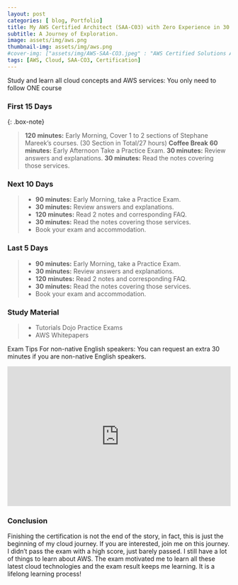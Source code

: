 ```yaml
---
layout: post
categories: [ blog, Portfolio]
title: My AWS Certified Architect (SAA-C03) with Zero Experience in 30 Days
subtitle: A Journey of Exploration.
image: assets/img/aws.png
thumbnail-img: assets/img/aws.png
#cover-img: ["assets/img/AWS-SAA-CO3.jpeg" : "AWS Certified Solutions Architect - Associate (SAA-C03)"]
tags: [AWS, Cloud, SAA-CO3, Certification]
---
```


Study and learn all cloud concepts and AWS services: You only need to follow ONE course

### First 15 Days

{: .box-note}
>**120 minutes:** Early Morning, Cover 1 to 2 sections of Stephane Mareek’s courses. (30 Section in Total/27 hours)
>**Coffee Break**
>**60 minutes:** Early Afternoon Take a Practice Exam.
>**30 minutes:** Review answers and explanations.
>**30 minutes:** Read the notes covering those services.

### Next 10 Days

>- **90 minutes:** Early Morning, take a Practice Exam.
>- **30 minutes:** Review answers and explanations.
>- **120 minutes:** Read 2 notes and corresponding FAQ.
>- **30 minutes:** Read the notes covering those services.
>- Book your exam and accommodation.

### Last 5 Days

>- **90 minutes:** Early Morning, take a Practice Exam.
>- **30 minutes:** Review answers and explanations.
>- **120 minutes:** Read 2 notes and corresponding FAQ.
>- **30 minutes:** Read the notes covering those services.
>- Book your exam and accommodation.

### Study Material

>- Tutorials Dojo Practice Exams
>- AWS Whitepapers

Exam Tips For non-native English speakers:
You can request an extra 30 minutes if you are non-native English speakers.

<p><iframe style="width:100%;" height="315" src="https://www.youtube.com/embed/Cniqsc9QfDo?rel=0&amp;showinfo=0" frameborder="0" allowfullscreen></iframe></p>

### Conclusion
Finishing the certification is not the end of the story, in fact, this is just the beginning of my cloud journey. If you are interested, join me on this journey. I didn’t pass the exam with a high score, just barely passed. I still have a lot of things to learn about AWS. The exam motivated me to learn all these latest cloud technologies and the exam result keeps me learning. It is a lifelong learning process!
